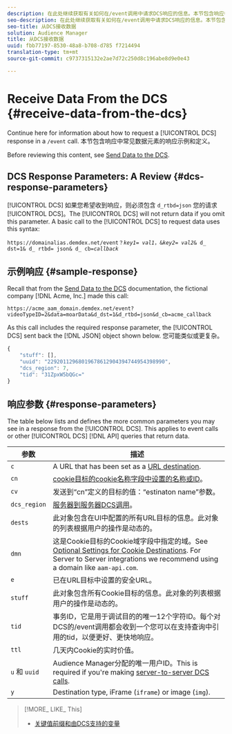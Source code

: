 ```yaml
---
description: 在此处继续获取有关如何在/event调用中请求DCS响应的信息。本节包含响应中常见数据元素的响应示例和定义。
seo-description: 在此处继续获取有关如何在/event调用中请求DCS响应的信息。本节包含响应中常见数据元素的响应示例和定义。
seo-title: 从DCS接收数据
solution: Audience Manager
title: 从DCS接收数据
uuid: fbb77197-8530-48a8-b708-d785 f7214494
translation-type: tm+mt
source-git-commit: c9737315132e2ae7d72c250d8c196abe8d9e0e43

---
```



# Receive Data From the DCS {#receive-data-from-the-dcs}

Continue here for information about how to request a [!UICONTROL DCS] response in a `/event` call. 本节包含响应中常见数据元素的响应示例和定义。

Before reviewing this content, see [Send Data to the DCS](../../../api/dcs-intro/dcs-event-calls/dcs-url-send.md).

## DCS Response Parameters: A Review {#dcs-response-parameters}

[!UICONTROL DCS] 如果您希望收到响应，则必须包含 `d_rtbd=json` 您的请求 [!UICONTROL DCS]。The [!UICONTROL DCS] will not return data if you omit this parameter. A basic call to the [!UICONTROL DCS] to request data uses this syntax:

<pre><code>https://domainalias.demdex.net/event<i></i>？<i>key1</i>= <i>val1</i>，&amp;<i>key2</i>= <i>val2</i>&amp; d_ dst=1&amp; d_ rtbd= json&amp; d_ cb=<i>callback</i></code>
</pre>

## 示例响应 {#sample-response}

Recall that from the [Send Data to the DCS](../../../api/dcs-intro/dcs-event-calls/dcs-url-send.md) documentation, the fictional company [!DNL Acme, Inc.] made this call:

`https://acme_aam_domain.demdex.net/event?videoTypeID=2&data=moarData&d_dst=1&d_rtbd=json&d_cb=acme_callback`

As this call includes the required response parameter, the [!UICONTROL DCS] sent back the [!DNL JSON] object shown below. 您可能类似或更复杂。

```js
{
    "stuff": [],
    "uuid": "22920112968019678612904394744954398990",
    "dcs_region": 7,
    "tid": "31ZpxW5bQGc="
}
```

## 响应参数 {#response-parameters}

The table below lists and defines the more common parameters you may see in a response from the [!UICONTROL DCS]. This applies to event calls or other [!UICONTROL DCS] [!DNL API] queries that return data.

| 参数 | 描述 |
|--- |--- |
| `c` | A URL that has been set as a [URL destination](../../../features/destinations/manage-destinations.md#configure-url-destination). |
| `cn` | [cookie目标的cookie名称字段中设置的名称或ID](../../../features/destinations/manage-destinations.md#create-cookie-destination)。 |
| `cv` | 发送到“cn”定义的目标的值：“estinaton name”参数。 |
| `dcs_region` | [服务器到服务器DCS调用](../../../api/dcs-intro/dcs-api-reference/dcs-regions.md)。 |
| `dests` | 此对象包含在UI中配置的所有URL目标的信息。此对象的列表根据用户的操作是动态的。 |
| `dmn` | 这是Cookie目标的Cookie域字段中指定的域。See [Optional Settings for Cookie Destinations](../../../features/destinations/manage-destinations.md#optional-settings-cookies).  For  Server to Server integrations we recommend using a domain like `aam-api.com`. |
| `e` | 已在URL目标中设置的安全URL。 |
| `stuff` | 此对象包含所有Cookie目标的信息。此对象的列表根据用户的操作是动态的。 |
| `tid` | 事务ID，它是用于调试目的的唯一12个字符ID。每个对DCS的/event调用都会收到一个您可以在支持查询中引用的tid，以便更好、更快地响应。 |
| `ttl` | 几天内Cookie的实时价值。 |
| `u` 和 `uuid` | Audience Manager分配的唯一用户ID。This is required if you're making [server-to-server DCS calls](../../../api/dcs-intro/dcs-s2s/dcs-s2s-calls.md). |
| `y` | Destination type,  iFrame (`iframe`) or image (`img`). |

>[!MORE_ LIKE_ This]
>
>* [关键值前缀和由DCS支持的变量](../../../api/dcs-intro/dcs-api-reference/dcs-keys.md)

